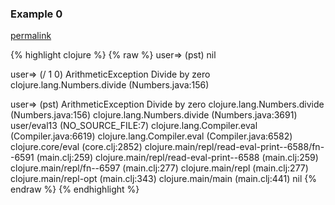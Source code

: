 ### Example 0
[permalink](#example-0)

{% highlight clojure %}
{% raw %}
user=> (pst)
nil

user=> (/ 1 0)
ArithmeticException Divide by zero  clojure.lang.Numbers.divide (Numbers.java:156)

user=> (pst)
ArithmeticException Divide by zero
	clojure.lang.Numbers.divide (Numbers.java:156)
	clojure.lang.Numbers.divide (Numbers.java:3691)
	user/eval13 (NO_SOURCE_FILE:7)
	clojure.lang.Compiler.eval (Compiler.java:6619)
	clojure.lang.Compiler.eval (Compiler.java:6582)
	clojure.core/eval (core.clj:2852)
	clojure.main/repl/read-eval-print--6588/fn--6591 (main.clj:259)
	clojure.main/repl/read-eval-print--6588 (main.clj:259)
	clojure.main/repl/fn--6597 (main.clj:277)
	clojure.main/repl (main.clj:277)
	clojure.main/repl-opt (main.clj:343)
	clojure.main/main (main.clj:441)
nil
{% endraw %}
{% endhighlight %}


